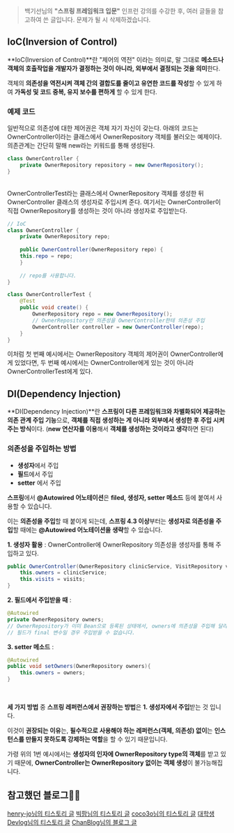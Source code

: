 > 백기선님의 **"스프링 프레임워크 입문"** 인프런 강의를 수강한 후, 여러 글들을 참고하여 쓴 글입니다. 
문제가 될 시 삭제하겠습니다.

## IoC(Inversion of Control)
**IoC(Inversion of Control)**란 "제어의 역전" 이라는 의미로, 말 그대로 **메소드나 객체의 호출작업을 개발자가 결정하는 것이 아니라, 외부에서 결정되는 것을 의미**한다.

객체의 **의존성을 역전시켜 객체 간의 결합도를 줄이고 유연한 코드를 작성**할 수 있게 하여 **가독성 및 코드 중복, 유지 보수를 편하게** 할 수 있게 한다.
<br>

### 예제 코드
일반적으로 의존성에 대한 제어권은 객체 자기 자신이 갖는다. 아래의 코드는 OwnerController이라는 클래스에서 OwnerRepository 객체를 불러오는 예제이다. 의존관계는 간단히 말해 new라는 키워드를 통해 생성된다. 
```java
class OwnerController {
	private OwnerRepository repository = new OwnerRepository();
}
```

<br>
OwnerControllerTest라는 클래스에서 OwnerRepository 객체를 생성한 뒤 OwnerController 클래스의 생성자로 주입시켜 준다. 
여기서는 OwnerController이 직접 OwnerRepository를 생성하는 것이 아니라 생성자로 주입받는다.

```java
// IoC
class OwnerController {
	private OwnerRepository repo;
    
    public OwnerController(OwnerRepository repo) {
    this.repo = repo;
    }
    
    // repo를 사용합니다.
}

class OwnerControllerTest {
	@Test
    public void create() {
    	OwnerRepository repo = new OwnerRepository();
        // OwnerRepository란 의존성을 OwnerController한테 의존성 주입
        OwnerController controller = new OwnerController(repo);
    }
}
```
이처럼 첫 번째 예시에서는 OwnerRepository 객체의 제어권이 OwnerController에게 있었다면, 두 번째 예시에서는 OwnerController에게 있는 것이 아니라 OwnerControllerTest에게 있다.
<br>

## DI(Dependency Injection)
**DI(Dependency Injection)**란 **스프링이 다른 프레임워크와 차별화되어 제공하는 의존 관계 주입 기능**으로,
**객체를 직접 생성하는 게 아니라 외부에서 생성한 후 주입 시켜주는 방식**이다. (**new 연산자를 이용**해서 **객체를 생성하는 것이라고 생각**하면 된다)

### 의존성을 주입하는 방법
- **생성자**에서 주입
- **필드**에서 주입
- **setter** 에서 주입

**스프링**에서 **@Autowired 어노테이션**은 **filed, 생성자, setter 메소드** 등에 붙여서 사용할 수 있습니다.

이는 **의존성을 주입**할 때 붙이게 되는데, **스프링 4.3 이상**부터는 **생성자로 의존성을 주입**할 때에는 **@Autowired 어노테이션을 생략**할 수 있습니다.

**1. 생성자 활용** : OwnerController에 OwnerRepository 의존성을 생성자를 통해 주입하고 있다.
```java
public OwnerController(OwnerRepository clinicService, VisitRepository visits) {
	this.owners = clinicService;
    this.visits = visits;
}
```

**2. 필드에서 주입받을 때** :
```java
@Autowired
private OwnerRepository owners;
// OwnerRepository가 이미 Bean으로 등록된 상태에서, owners에 의존성을 주입해 달라는 의미입니다.
// 필드가 final 변수일 경우 주입받을 수 없습니다.
```

**3. setter 메소드** :
```java
@Autowired
public void setOwners(OwnerRepository owners){
	this.owners = owners;
}
```
<br>

**세 가지 방법** 중 **스프링 레퍼런스에서 권장하는 방법**은 **1. 생성자에서 주입**받는 것 입니다.

이것이 **권장되는 이유**는, **필수적으로 사용해야 하는 레퍼런스(객체, 의존성) 없이**는 **인스턴스를 만들지 못하도록 강제하는 역할**을 할 수 있기 때문입니다.

가령 위의 1번 예시에서는 **생성자의 인자에 OwnerRepository type의 객체**를 받고 있기 때문에, **OwnerController는 OwnerRepository 없이는 객체 생성**이 불가능해집니다.
<br>

## 참고했던 블로그🙇‍♂️
[henry-jo님의 티스토리 글](https://jobc.tistory.com/m/30)
[빅팜님의 티스토리 글](https://leveloper.tistory.com/m/33)
[coco3o님의 티스토리 글](https://dev-coco.tistory.com/m/80)
[대학생Devlog님의 티스토리 글](https://devlog-wjdrbs96.tistory.com/m/165)
[ChanBlog님의 블로그 글](https://chanhuiseok.github.io/posts/spring-5/)